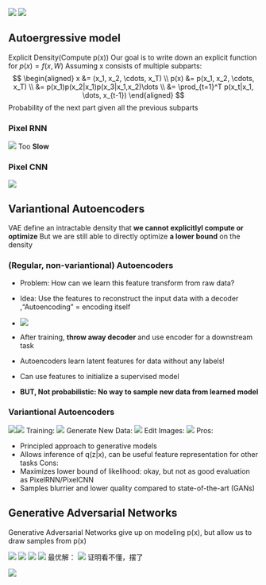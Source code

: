 ![](../img/Pasted%20image%2020240618162349.png)
![](../img/Pasted%20image%2020240618162502.png)

## Autoergressive model
Explicit Density(Compute p(x))
Our goal is to write down an explicit function for $p(x) = f(x, W)$
Assuming x consists of multiple subparts:
$$
\begin{aligned}
x &= (x_1, x_2, \cdots, x_T) \\
p(x) &= p(x_1, x_2, \cdots, x_T) \\
&= p(x_1)p(x_2|x_1)p(x_3|x_1,x_2)\dots \\
&= \prod_{t=1}^T p(x_t|x_1, \dots, x_{t-1})
\end{aligned}
$$
Probability of the next part given all the previous subparts
### Pixel RNN
![](../img/Pasted%20image%2020240618163525.png)
Too **Slow**

### Pixel CNN
![](../img/Pasted%20image%2020240618163620.png)


## Variantional Autoencoders
VAE define an intractable density that **we cannot explicitlyl compute or optimize**
But we are still able to directly optimize **a lower bound** on the density

### (Regular, non-variantional) Autoencoders
- Problem: How can we learn this feature transform from raw data?
- Idea: Use the features to reconstruct the input data with a decoder ,“Autoencoding” = encoding itself
- ![](../img/Pasted%20image%2020240618164103.png)
- After training, **throw away decoder** and use encoder for a downstream task

- Autoencoders learn latent features for data without any labels! 
- Can use features to initialize a supervised model 
- **BUT, Not probabilistic: No way to sample new data from learned model**

### Variantional Autoencoders
![](../img/Pasted%20image%2020240618165852.png)![](../img/Pasted%20image%2020240618165901.png)
Training:
![](../img/Pasted%20image%2020240618170808.png)
Generate New Data:
![](../img/Pasted%20image%2020240618170847.png)
Edit Images:
![](../img/Pasted%20image%2020240618170935.png)
Pros:
-  Principled approach to generative models 
- Allows inference of q(z|x), can be useful feature representation for other tasks 
Cons:
- Maximizes lower bound of likelihood: okay, but not as good evaluation as PixelRNN/PixelCNN 
- Samples blurrier and lower quality compared to state-of-the-art (GANs)

## Generative Adversarial Networks
Generative Adversarial Networks give up on modeling p(x), but allow us to draw samples from p(x)

![](../img/Pasted%20image%2020240618172234.png)
![](../img/Pasted%20image%2020240618172339.png)
![](../img/Pasted%20image%2020240618172423.png)
![](../img/Pasted%20image%2020240618172554.png)
最优解：
![](../img/Pasted%20image%2020240618173424.png)
证明看不懂，摆了

![](../img/Pasted%20image%2020240618174209.png)